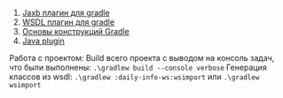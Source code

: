 1. [Jaxb плагин для gradle](https://github.com/jacobono/gradle-jaxb-plugin)
1. [WSDL плагин для gradle](https://github.com/jacobono/gradle-wsdl-plugin)
1. [Основы конструкций Gradle](https://docs.gradle.org/4.6/dsl/)
1. [Java plugin](https://docs.gradle.org/4.6/userguide/java_plugin.html)


Работа с проектом:
Build всего проекта с выводом на консоль задач, что были выполнены:
``.\gradlew build --console verbose``
Генерация классов из wsdl:
``.\gradlew :daily-info-ws:wsimport``  или ``.\gradlew wsimport``
